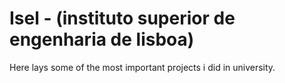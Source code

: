 # Isel - (instituto superior de engenharia de lisboa)

Here lays some of the most important projects i did in university.